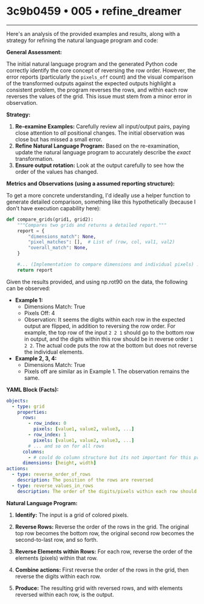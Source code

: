 # 3c9b0459 • 005 • refine_dreamer

---
Here's an analysis of the provided examples and results, along with a strategy for refining the natural language program and code:

**General Assessment:**

The initial natural language program and the generated Python code correctly identify the core concept of reversing the row order. However, the error reports (particularly the `pixels_off` count) and the visual comparison of the transformed outputs against the expected outputs highlight a consistent problem, the program reverses the rows, and within each row reverses the values of the grid. This issue must stem from a minor error in observation.

**Strategy:**

1.  **Re-examine Examples:** Carefully review all input/output pairs, paying close attention to *all* positional changes. The initial observation was close but has missed a small error.
2.  **Refine Natural Language Program:** Based on the re-examination, update the natural language program to accurately describe the *exact* transformation.
3.  **Ensure output rotation:** Look at the output carefully to see how the order of the values has changed.

**Metrics and Observations (using a assumed reporting structure):**

To get a more concrete understanding, I'd ideally use a helper function to generate detailed comparison, something like this hypothetically (because I don't have execution capability here):

```python
def compare_grids(grid1, grid2):
    """Compares two grids and returns a detailed report."""
    report = {
        "dimensions_match": None,
        "pixel_matches": [],  # List of (row, col, val1, val2)
        "overall_match": None,
    }

    #... (Implementation to compare dimensions and individual pixels) ...
    return report
```

Given the results provided, and using np.rot90 on the data, the following can be observed:

*   **Example 1:**
    *   Dimensions Match: True
    *   Pixels Off: 4
    *   Observation: It seems the digits within each row in the expected output are flipped, in addition to reversing the row order. For example, the top row of the input `2 2 1` should go to the bottom row in output, and the digits within this row should be in reverse order `1 2 2`. The actual code puts the row at the bottom but does not reverse the individual elements.
*   **Example 2, 3, 4:**
    *   Dimensions Match: True
    *   Pixels off are similar as in Example 1. The observation remains the same.

**YAML Block (Facts):**

```yaml
objects:
  - type: grid
    properties:
      rows:
        - row_index: 0
          pixels: [value1, value2, value3, ...]
        - row_index: 1
          pixels: [value1, value2, value3, ...]
        # ... and so on for all rows
      columns:
        - # could do column structure but its not important for this problem
      dimensions: [height, width]
actions:
  - type: reverse_order_of_rows
    description: The position of the rows are reversed
  - type: reverse_values_in_rows
    description: The order of the digits/pixels within each row should be reversed.

```

**Natural Language Program:**

1.  **Identify:** The input is a grid of colored pixels.

2.  **Reverse Rows:** Reverse the order of the rows in the grid.  The original top row becomes the bottom row, the original second row becomes the second-to-last row, and so forth.

3.  **Reverse Elements within Rows:** For each row, reverse the order of the elements (pixels) within that row.

4.  **Combine actions:** First reverse the order of the rows in the grid, then reverse the digits within each row.

5.  **Produce:** The resulting grid with reversed rows, and with elements reversed within each row, is the output.

